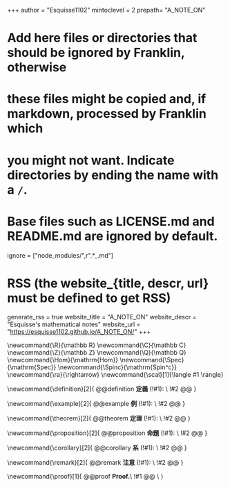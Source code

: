 <!--
Add here global page variables to use throughout your website.
-->
+++
author = "Esquisse1102"
mintoclevel = 2
prepath= "A_NOTE_ON"

# Add here files or directories that should be ignored by Franklin, otherwise
# these files might be copied and, if markdown, processed by Franklin which
# you might not want. Indicate directories by ending the name with a `/`.
# Base files such as LICENSE.md and README.md are ignored by default.
ignore = ["node_modules/",r".*_.md"]

# RSS (the website_{title, descr, url} must be defined to get RSS)
generate_rss = true
website_title = "A_NOTE_ON"
website_descr = "Esquisse's mathematical notes"
website_url   = "https://esquisse1102.github.io/A_NOTE_ON/"
+++

<!--
Add here global latex commands to use throughout your pages.
-->
\newcommand{\R}{\mathbb R}
\newcommand{\C}{\mathbb C}
\newcommand{\Z}{\mathbb Z}
\newcommand{\Q}{\mathbb Q}
\newcommand{\Hom}{\mathrm{Hom}}
\newcommand{\Spec}{\mathrm{Spec}}
\newcommand{\Spinc}{\mathrm{Spin^c}}
\newcommand{\ra}{\rightarrow}
\newcommand{\scal}[1]{\langle #1 \rangle}


<!-- 定理環境 -->
\newcommand{\definition}[2]{
@@definition **定義** (!#1): \\
!#2
@@
}

\newcommand{\example}[2]{
@@example **例** (!#1): \\
!#2
@@
}

\newcommand{\theorem}[2]{
@@theorem **定理** (!#1): \\
!#2
@@
}

\newcommand{\proposition}[2]{
@@proposition **命題** (!#1): \\
!#2
@@
}

\newcommand{\corollary}[2]{
@@corollary **系** (!#1): \\
!#2
@@
}


\newcommand{\remark}[2]{
@@remark **注意** (!#1): \\
!#2
@@
}

\newcommand{\proof}[1]{
@@proof **Proof.**\\ 
!#1
@@
\\ 
}


